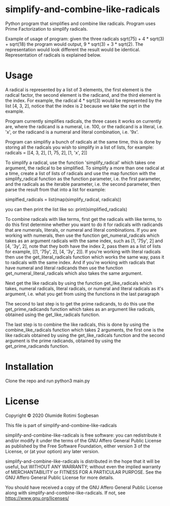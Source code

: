 # simplify-and-combine-like-radicals
Python program that simplifies and combine like radicals.
Program uses Prime Factorization to simplify radicals.

Example of usage of program: given the three radicals sqrt(75) + 4 * sqrt(3) + sqrt(18) the program would output, 9 * sqrt(3) + 3 * sqrt(2). The representation would look different the result would be identical. Representation of radicals is explained below.

# Usage
A radical is represented by a list of 3 elements, the first element is the radical factor, the second element is the radicand, and the third element is the index.
For example, the radical 4 * sqrt(3) would be represented by the list [4, 3, 2],
notice that the index is 2 because we take the sqrt in the example.

Program currently simplifies radicals, the three cases it works on currently are,
where the radicand is a numeral, i.e. 100, or the radicand is a literal, i.e. 'x',
or the radicand is a numeral and literal combination, i.e. '9x'.

Program can simplifiy a bunch of radicals at the same time, this is done by storing all
the radicals you wish to simplify in a list of lists, for example:
radicals = [[4, 3, 2], [1, 75, 2], [1, 'x', 2]]

To simplify a radical, use the function 'simplify_radical' which takes one argument, the radical to be simplified. To simplify a more than one radical at a time, create a list
of lists of radicals and use the map function with the simplify_radical function as the function parameter, i.e. the first parameter,
 and the radicals as the iterable parameter, i.e. the second parameter, then parse the result from that into a list for example:

simplfied_radicals = list(map(simplify_radical, radicals))

you can then print the list like so:
print(simplified_radicals)

To combine radicals with like terms, first get the radicals with like terms, to do this first determine whether you want to do it for radicals with radicands that are numerals, literals, or numeral and literal combinations. If you are working with numerals, then use the function get_numeral_radicals which takes as an argument radicals with the same index, such as [1, '75y', 2] and [4, '3y', 2], note that they both have the index 2, pass them as a list of lists for example, [[1, '75y', 2], [4, '3y', 2]]. 
If you're working with literal radicals then use the get_literal_radicals function which works the same way, pass it to radicals with the same index. 
And if you're working with radicals that have numeral and literal radicands then use the function get_numeral_literal_radicals which also takes the same argument. 

Next get the like radicals by using the function get_like_radicals which takes, numeral radicals, literal radicals, or numeral and literal radicals as it's argument, i.e. what you get from using the functions in the last paragraph

The second to last step is to get the prime radicands, to do this use the get_prime_radicands function which takes as an argument like radicals, obtained using the get_like_radicals function. 

The last step is to combine the like radicals, this is done by using the combine_like_radicals function which takes 2 arguments, the first one is the like radicals obtained by using the get_like_radicals function and the second argument is the prime radicands, obtained by using the get_prime_radicands function.

# Installation
Clone the repo and run python3 main.py 

# License
Copyright © 2020 Olumide Rotimi Sogbesan

This file is part of simplify-and-combine-like-radicals

simplify-and-combine-like-radicals is free software: you can redistribute it and/or modify it under the terms of the GNU Affero General Public License as published by the Free Software Foundation, either version 3 of the License, or (at your option) any later version.

simplify-and-combine-like-radicals is distributed in the hope that it will be useful, but WITHOUT ANY WARRANTY; without even the implied warranty of MERCHANTABILITY or FITNESS FOR A PARTICULAR PURPOSE. See the GNU Affero General Public License for more details.

You should have received a copy of the GNU Affero General Public License along with simplify-and-combine-like-radicals. If not, see https://www.gnu.org/licenses/

